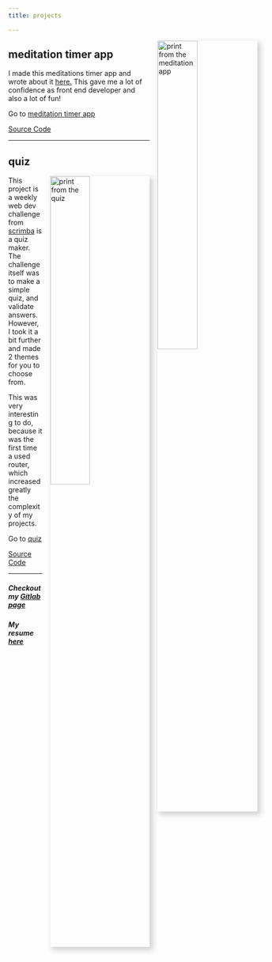 ```yaml
---
title: projects

---
```



<a href="https://meditate.elenavolpato.me/"> <img width="40%" style="float: right; margin-left: 1rem; box-shadow: 5px 5px 10px 2px #d3d3d3;" src="/assets/img/Screenshot from 2021-04-28 13-31-37.png" alt="print from the meditation app"> </a>

## meditation timer app

I made this meditations timer app and wrote about it [here.](https://www.elenavolpato.me/2021/04/27/its-here/) This gave me a lot of confidence as front end developer and also a lot of fun! 

  Go to [meditation timer app](https://meditate.elenavolpato.me/)

  [Source Code](https://gitlab.com/elena_volpato/meditate)


_______


## quiz 

<a href="https://quiz.elenavolpato.me/#/"><img width="40%" style="float: right; box-shadow: 5px 5px 10px 2px #d3d3d3; margin-left: 1rem" src="/assets/img/Screenshot from 2021-04-28 13-42-09.png" alt="print from the quiz"> </a>

This project is a weekly web dev challenge from [scrimba](https://scrimba.com/) is a quiz maker. The challenge itself was to make a simple quiz, and validate answers. However, I took it a bit further and made 2 themes for you to choose from.

This was very interesting to do, because it was the first time a used router, which increased greatly the complexity of my projects.

  Go to [quiz](https://quiz.elenavolpato.me/#/)

  [Source Code](https://gitlab.com/elena_volpato/quiz)

_____

##### Checkout my [Gitlab page](https://gitlab.com/elena_volpato)
##### My resume [here](/assets/ResumeElenaVolpato.pdf) 


